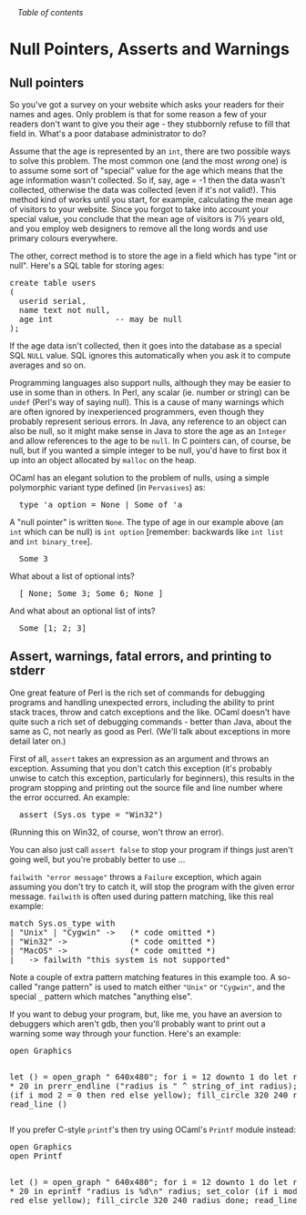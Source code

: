 <title>Null Pointers, Asserts and Warnings</title>
<body>

  <div class="pull-right hero-unit" style="margin-left: 1em" >
    <em>Table of contents</em>
    <div ml:replace="toc 2 2"></div>
  </div>

<h1>Null Pointers, Asserts and Warnings</h1>

<h2><a name="Null_pointers"></a>Null pointers</h2>

<p>So you've got a survey on your website which asks your readers for their names and ages. Only problem is that for some reason a few of your readers don't want to give you their age - they stubbornly refuse to fill that field in. What's a poor database administrator to do?</p>
<p>Assume that the age is represented by an <code>int</code>, there are two possible ways to solve this problem. The most common one (and the most <em>wrong</em> one) is to assume some sort of &quot;special&quot; value for the age which means that the age information wasn't collected. So if, say, age = -1 then the data wasn't collected, otherwise the data was collected (even if it's not valid!). This method kind of works until you start, for example, calculating the mean age of visitors to your website. Since you forgot to take into account your special value, you conclude that the mean age of visitors is 7½ years old, and you employ web designers to remove all the long words and use primary colours everywhere.</p>
<p>The other, correct method is to store the age in a field which has type &quot;int or null&quot;. Here's a SQL table for storing ages:</p>
<pre>
create table users
(
  userid serial,
  name text not null,
  age int             -- may be null
);
</pre>

<p>If the age data isn't collected, then it goes into the database as a special SQL <code>NULL</code> value. SQL ignores this automatically when you ask it to compute averages and so on.</p>
<p>Programming languages also support nulls, although they may be easier to use in some than in others. In Perl, any scalar (ie. number or string) can be <code>undef</code> (Perl's way of saying null). This is a cause of many warnings which are often ignored by inexperienced programmers, even though they probably represent serious errors. In Java, any reference to an object can also be null, so it might make sense in Java to store the age as an <code>Integer</code> and allow references to the age to be <code>null</code>. In C pointers can, of course, be null, but if you wanted a simple integer to be null, you'd have to first box it up into an object allocated by <code>malloc</code> on the heap.</p>
<p>OCaml has an elegant solution to the problem of nulls, using a simple polymorphic variant type defined (in <code>Pervasives</code>) as:</p>
<pre ml:content="ocaml noeval">
  type 'a option = None | Some of 'a
</pre>

<p>A &quot;null pointer&quot; is written <code>None</code>. The type of age in our example above (an <code>int</code> which can be null) is <code>int option</code> [remember: backwards like <code>int list</code> and <code>int binary_tree</code>].</p>
<pre ml:content="ocaml">
  Some 3
</pre>

<p>What about a list of optional ints?</p>
<pre ml:content="ocaml">
  [ None; Some 3; Some 6; None ]
</pre>

<p>And what about an optional list of ints?</p>
<pre ml:content="ocaml">
  Some [1; 2; 3]
</pre>

<h2><a name="Assert__warnings__fatal_errors__and_printing_to_stderr"></a>
  Assert, warnings, fatal errors, and printing to stderr</h2>

<p>One great feature of Perl is the rich set of commands for debugging programs and handling unexpected errors, including the ability to print stack traces, throw and catch exceptions and the like. OCaml doesn't have quite such a rich set of debugging commands - better than Java, about the same as C, not nearly as good as Perl.  (We'll talk about exceptions in more detail later on.)</p>
<p>First of all, <code>assert</code> takes an expression as an argument and throws an exception. Assuming that you don't catch this exception (it's probably unwise to catch this exception, particularly for beginners), this results in the program stopping and printing out the source file and line number where the error occurred. An example:</p>
<pre ml:content="ocaml">
  assert (Sys.os_type = "Win32")
</pre>

<p>(Running this on Win32, of course, won't throw an error).</p>
<p>You can also just call <code>assert false</code> to stop your program if things just aren't going well, but you're probably better to use ...</p>
<p><code>failwith &quot;error message&quot;</code> throws a <code>Failure</code> exception, which again assuming you don't try to catch it, will stop the program with the given error message. <code>failwith</code> is often used during pattern matching, like this real example:</p>
<pre ml:content="ocaml noeval">
match Sys.os_type with
| "Unix" | "Cygwin" ->   (* code omitted *)
| "Win32" ->             (* code omitted *)
| "MacOS" ->             (* code omitted *)
| _ -> failwith "this system is not supported"
</pre>

<p>Note a couple of extra pattern matching features in this example too. A so-called &quot;range pattern&quot; is used to match either <code>&quot;Unix&quot;</code> or <code>&quot;Cygwin&quot;</code>, and the special <code>_</code> pattern which matches &quot;anything else&quot;.</p>
<p>If you want to debug your program, but, like me, you have an aversion to debuggers which aren't gdb, then you'll probably want to print out a warning some way through your function. Here's an example:</p>
<pre ml:content="ocaml noeval">
open Graphics

let () =
  open_graph " 640x480";
  for i = 12 downto 1 do
    let radius = i * 20 in
    prerr_endline ("radius is " ^ string_of_int radius);
    set_color (if i mod 2 = 0 then red else yellow);
    fill_circle 320 240 radius
  done;
  read_line ()
</pre>

<p class="first_para">If you prefer C-style <code>printf</code>'s then try using OCaml's <code>Printf</code> module instead:</p>
<pre ml:content="ocaml noeval">
open Graphics
open Printf

let () =
  open_graph " 640x480";
  for i = 12 downto 1 do
    let radius = i * 20 in
    eprintf "radius is %d\n" radius;
    set_color (if i mod 2 = 0 then red else yellow);
    fill_circle 320 240 radius
  done;
  read_line ()
</pre>

</body>
